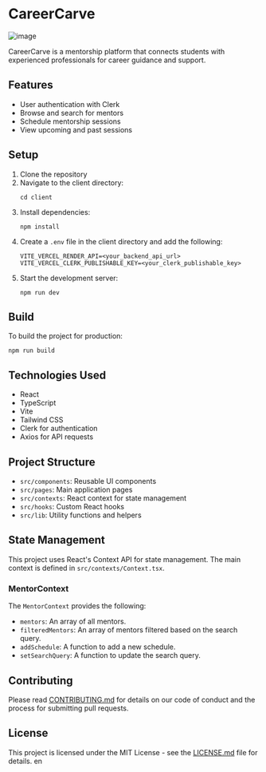 # CareerCarve
![image](https://github.com/user-attachments/assets/a82cd1f8-68a0-4311-bbff-39038f38662c)

CareerCarve is a mentorship platform that connects students with experienced professionals for career guidance and support.

## Features

- User authentication with Clerk
- Browse and search for mentors
- Schedule mentorship sessions
- View upcoming and past sessions

## Setup

1. Clone the repository
2. Navigate to the client directory:
   ```
   cd client
   ```
3. Install dependencies:
   ```
   npm install
   ```
4. Create a `.env` file in the client directory and add the following:
   ```
   VITE_VERCEL_RENDER_API=<your_backend_api_url>
   VITE_VERCEL_CLERK_PUBLISHABLE_KEY=<your_clerk_publishable_key>
   ```
5. Start the development server:
   ```
   npm run dev
   ```

## Build

To build the project for production:

```
npm run build
```

## Technologies Used

- React
- TypeScript
- Vite
- Tailwind CSS
- Clerk for authentication
- Axios for API requests

## Project Structure

- `src/components`: Reusable UI components
- `src/pages`: Main application pages
- `src/contexts`: React context for state management
- `src/hooks`: Custom React hooks
- `src/lib`: Utility functions and helpers

## State Management

This project uses React's Context API for state management. The main context is defined in `src/contexts/Context.tsx`.

### MentorContext

The `MentorContext` provides the following:

- `mentors`: An array of all mentors.
- `filteredMentors`: An array of mentors filtered based on the search query.
- `addSchedule`: A function to add a new schedule.
- `setSearchQuery`: A function to update the search query.

## Contributing

Please read [CONTRIBUTING.md](CONTRIBUTING.md) for details on our code of conduct and the process for submitting pull requests.

## License

This project is licensed under the MIT License - see the [LICENSE.md](LICENSE.md) file for details.
en